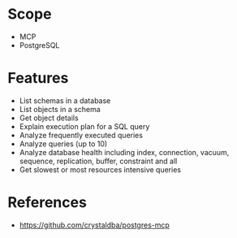 # Scope
- MCP
- PostgreSQL

# Features
- List schemas in a database
- List objects in a schema
- Get object details
- Explain execution plan for a SQL query
- Analyze frequently executed queries
- Analyze queries (up to 10)
- Analyze database health including index, connection, vacuum, sequence, replication, buffer, constraint and all
- Get slowest or most resources intensive queries

# References
- https://github.com/crystaldba/postgres-mcp